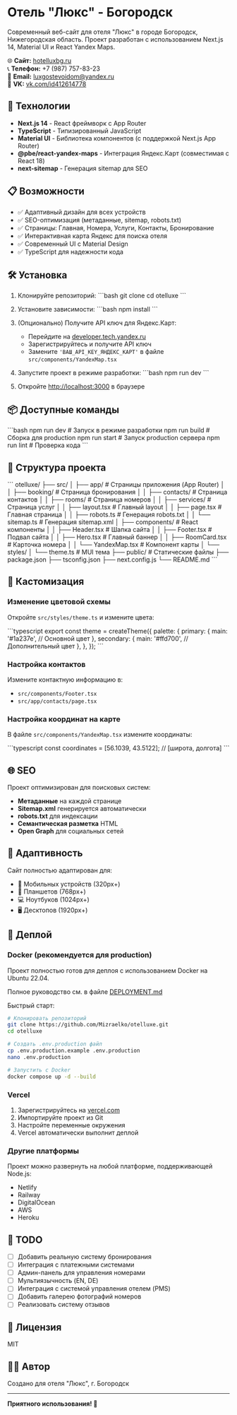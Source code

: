 # Отель "Люкс" - Богородск

Современный веб-сайт для отеля "Люкс" в городе Богородск, Нижегородская область. Проект разработан с использованием Next.js 14, Material UI и React Yandex Maps.

🌐 **Сайт:** [hotelluxbg.ru](https://hotelluxbg.ru)  
📞 **Телефон:** +7 (987) 757-83-23  
📧 **Email:** luxgostevoidom@yandex.ru  
👥 **VK:** [vk.com/id412614778](https://vk.com/id412614778)

## 🚀 Технологии

- **Next.js 14** - React фреймворк с App Router
- **TypeScript** - Типизированный JavaScript
- **Material UI** - Библиотека компонентов (с поддержкой Next.js App Router)
- **@pbe/react-yandex-maps** - Интеграция Яндекс.Карт (совместимая с React 18)
- **next-sitemap** - Генерация sitemap для SEO

## 📋 Возможности

- ✅ Адаптивный дизайн для всех устройств
- ✅ SEO-оптимизация (метаданные, sitemap, robots.txt)
- ✅ Страницы: Главная, Номера, Услуги, Контакты, Бронирование
- ✅ Интерактивная карта Яндекс для поиска отеля
- ✅ Современный UI с Material Design
- ✅ TypeScript для надежности кода

## 🛠️ Установка

1. Клонируйте репозиторий:
\`\`\`bash
git clone <repository-url>
cd otelluxe
\`\`\`

2. Установите зависимости:
\`\`\`bash
npm install
\`\`\`

3. (Опционально) Получите API ключ для Яндекс.Карт:
   - Перейдите на [developer.tech.yandex.ru](https://developer.tech.yandex.ru/)
   - Зарегистрируйтесь и получите API ключ
   - Замените `'ВАШ_API_KEY_ЯНДЕКС_КАРТ'` в файле `src/components/YandexMap.tsx`

4. Запустите проект в режиме разработки:
\`\`\`bash
npm run dev
\`\`\`

5. Откройте [http://localhost:3000](http://localhost:3000) в браузере

## 📦 Доступные команды

\`\`\`bash
npm run dev      # Запуск в режиме разработки
npm run build    # Сборка для production
npm run start    # Запуск production сервера
npm run lint     # Проверка кода
\`\`\`

## 📁 Структура проекта

\`\`\`
otelluxe/
├── src/
│   ├── app/                 # Страницы приложения (App Router)
│   │   ├── booking/         # Страница бронирования
│   │   ├── contacts/        # Страница контактов
│   │   ├── rooms/           # Страница номеров
│   │   ├── services/        # Страница услуг
│   │   ├── layout.tsx       # Главный layout
│   │   ├── page.tsx         # Главная страница
│   │   ├── robots.ts        # Генерация robots.txt
│   │   └── sitemap.ts       # Генерация sitemap.xml
│   ├── components/          # React компоненты
│   │   ├── Header.tsx       # Шапка сайта
│   │   ├── Footer.tsx       # Подвал сайта
│   │   ├── Hero.tsx         # Главный баннер
│   │   ├── RoomCard.tsx     # Карточка номера
│   │   └── YandexMap.tsx    # Компонент карты
│   └── styles/
│       └── theme.ts         # MUI тема
├── public/                  # Статические файлы
├── package.json
├── tsconfig.json
├── next.config.js
└── README.md
\`\`\`

## 🎨 Кастомизация

### Изменение цветовой схемы

Откройте `src/styles/theme.ts` и измените цвета:

\`\`\`typescript
export const theme = createTheme({
  palette: {
    primary: {
      main: '#1a237e', // Основной цвет
    },
    secondary: {
      main: '#ffd700', // Дополнительный цвет
    },
  },
});
\`\`\`

### Настройка контактов

Измените контактную информацию в:
- `src/components/Footer.tsx`
- `src/app/contacts/page.tsx`

### Настройка координат на карте

В файле `src/components/YandexMap.tsx` измените координаты:

\`\`\`typescript
const coordinates = [56.1039, 43.5122]; // [широта, долгота]
\`\`\`

## 🌐 SEO

Проект оптимизирован для поисковых систем:

- **Метаданные** на каждой странице
- **Sitemap.xml** генерируется автоматически
- **robots.txt** для индексации
- **Семантическая разметка** HTML
- **Open Graph** для социальных сетей

## 📱 Адаптивность

Сайт полностью адаптирован для:
- 📱 Мобильных устройств (320px+)
- 📱 Планшетов (768px+)
- 💻 Ноутбуков (1024px+)
- 🖥️ Десктопов (1920px+)

## 🚀 Деплой

### Docker (рекомендуется для production)

Проект полностью готов для деплоя с использованием Docker на Ubuntu 22.04.

Полное руководство см. в файле [DEPLOYMENT.md](./DEPLOYMENT.md)

Быстрый старт:
```bash
# Клонировать репозиторий
git clone https://github.com/Mizraelko/otelluxe.git
cd otelluxe

# Создать .env.production файл
cp .env.production.example .env.production
nano .env.production

# Запустить с Docker
docker compose up -d --build
```

### Vercel

1. Зарегистрируйтесь на [vercel.com](https://vercel.com)
2. Импортируйте проект из Git
3. Настройте переменные окружения
4. Vercel автоматически выполнит деплой

### Другие платформы

Проект можно развернуть на любой платформе, поддерживающей Node.js:
- Netlify
- Railway
- DigitalOcean
- AWS
- Heroku

## 📝 TODO

- [ ] Добавить реальную систему бронирования
- [ ] Интеграция с платежными системами
- [ ] Админ-панель для управления номерами
- [ ] Мультиязычность (EN, DE)
- [ ] Интеграция с системой управления отелем (PMS)
- [ ] Добавить галерею фотографий номеров
- [ ] Реализовать систему отзывов

## 📄 Лицензия

MIT

## 👨‍💻 Автор

Создано для отеля "Люкс", г. Богородск

---

**Приятного использования! 🎉**

